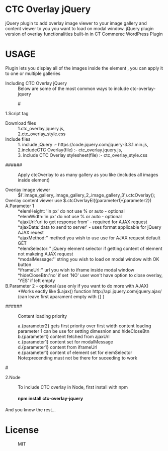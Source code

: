 # CTC Overlay jQuery



jQuery plugin to add overlay image viewer to your image gallery and content viewer to you you want to load on modal window. 
jQuery plugin version of overlay functionalities built-in in CT Commerec WordPress Plugin  

# USAGE
Plugin  lets you display all of the images inside the element , you can apply it to one or multiple galleries
<dl>
<dt> Including CTC Overlay jQuery


 </dt> 
<dd>Below are some of the most common ways to include ctc-overlay-jquery<dd> 

#<dt>1.Script tag</dt>


<dt> Download files </dt>
<dd>1.ctc_overlay.jquery.js,</dd>
<dd>2.ctc_overlay_style.css</dd>

  
<dt>Include files</dt>
 <dd>1. include jQuery :- https://code.jquery.com/jquery-3.3.1.min.js,</dd>
 <dd>2.includeCTC Overlay(file) :- ctc_overlay.jquery.js,</dd>
 <dd>3. include CTC Overlay stylesheet(file) :-  ctc_overlay_style.css</dd>



######<dd>Apply ctcOverlay to as many gallery as you like (includes all images inside element)</dd>
<dt>Overlay image viewer</dt>
 <dd> $('.image_gallery,.image_gallery_2,.image_gallery_3').ctcOverlay();</dd>
	
  
 <dt>Overlay content viewer use $.ctcOverlayEl({parameter1}{parameter2})</dt>
 <dt>A.Parameter 1</dt>
 <dd>*elemHeight: 'in px' do not use % or auto - optional </dd>
 <dd>*elemWidth:'in px' do not use % or auto - optional</dd>
 <dd>*ajaxUrl:'url to get response from' - required for AJAX request</dd>
 <dd>*ajaxData:'data to send to server' - uses format applicable for jQuery AJAX reuest</dd>
 <dd>*ajaxMethod:'' method you wish to use use for AJAX request default GET</dd>
 <dd>*elemSelector:'' jQuery element selector if getting content of element not makeing AJAX request</dd>
 <dd>*modalMessage:'' string you wish to load on modal window with OK button</dd>
 <dd>*iframeUrl:'' url you wish to iframe inside modal window</dd>
<dd>*hideCloseBtn:'no' if set 'NO' user won't have option to close overlay, 'YES' if left empty </dd>

 <dt>B.Parameter 2 - optional (use only if you want to do more with AJAX)</dt>
  <dd>*Works eactly like $.ajax() function http://api.jquery.com/jquery.ajax/ (can leave first aparament empty with {} ) </dd>

######<dd>Content loading  priority</dd>
<dd>a.{parameter2} gets first priority over first width content loading parameter 1 can be use for setting dimesnion and hideCloseBtn</dd>
<dd>b.{parameter1} content fetched from ajaxUrl </dd>
<dd>c.{parameter1} content set for modalMessage </dd>
<dd>d.{parameter1} content from  iframeUrl </dd>
<dd>e.{parameter1} content of element set for  elemSelector </dd>
<dd>Note:precending must not be there for suceeding to work </dd>
</dl>
<dl>

#<dt>2.Node</dt>
<dd>To include CTC overlay in Node, first install with npm</dd>

#### <dd> npm install ctc-overlay-jquery</dd>

<dt>And you know the rest...</dt>

# License 
<dd>MIT</dd>

</dl>